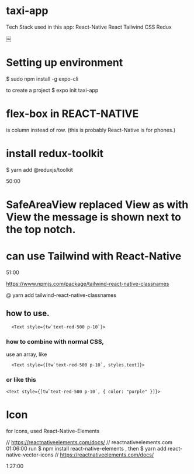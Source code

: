 # taxi-app

Tech Stack used in this app:
React-Native
React
Tailwind CSS
Redux

￼

# Setting up environment

$ sudo npm install -g expo-cli

to create a project
$ expo init taxi-app

# flex-box in REACT-NATIVE

is column instead of row. (this is probably React-Native is for phones.)

# install redux-toolkit

$ yarn add @reduxjs/toolkit

50:00

# SafeAreaView replaced View as with View the message is shown next to the top notch.

# can use Tailwind with React-Native

51:00

https://www.npmjs.com/package/tailwind-react-native-classnames

@ yarn add tailwind-react-native-classnames

## how to use.

      <Text style={tw`text-red-500 p-10`}>

### how to combine with normal CSS,

use an array, like

      <Text style={[tw`text-red-500 p-10`, styles.text]}>

### or like this

    <Text style={[tw`text-red-500 p-10`, { color: "purple" }]}>

# Icon

for Icons, used React-Native-Elements

// https://reactnativeelements.com/docs/
// reactnativeelements.com 01:06:00 run $ npm install react-native-elements , then $ yarn add react-native-vector-icons
// https://reactnativeelements.com/docs/

1:27:00
